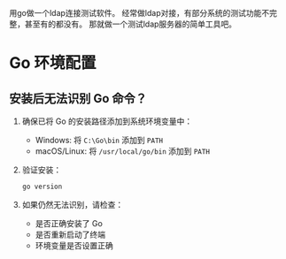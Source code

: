 用go做一个ldap连接测试软件。
经常做ldap对接，有部分系统的测试功能不完整，甚至有的都没有。
那就做一个测试ldap服务器的简单工具吧。

# Go 环境配置

## 安装后无法识别 Go 命令？

1. 确保已将 Go 的安装路径添加到系统环境变量中：
   - Windows: 将 `C:\Go\bin` 添加到 `PATH`
   - macOS/Linux: 将 `/usr/local/go/bin` 添加到 `PATH`

2. 验证安装：
   ```bash
   go version
   ```

3. 如果仍然无法识别，请检查：
   - 是否正确安装了 Go
   - 是否重新启动了终端
   - 环境变量是否设置正确

